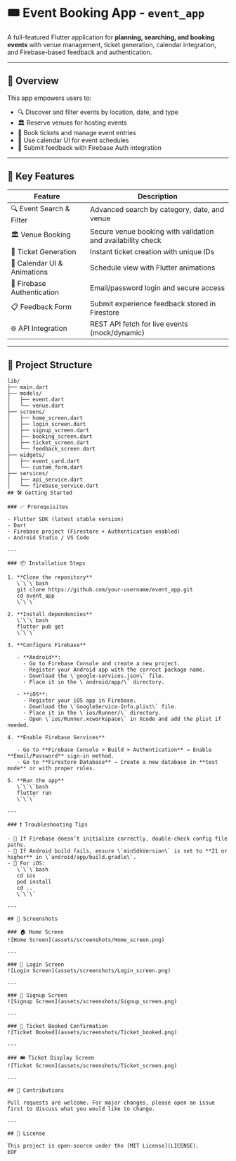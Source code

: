 # 🎟️ Event Booking App - `event_app`

A full-featured Flutter application for **planning, searching, and booking events** with venue management, ticket generation, calendar integration, and Firebase-based feedback and authentication.

---

## 📲 Overview

This app empowers users to:

- 🔍 Discover and filter events by location, date, and type
- 🏛️ Reserve venues for hosting events
- 🎫 Book tickets and manage event entries
- 📆 Use calendar UI for event schedules
- 📝 Submit feedback with Firebase Auth integration

---

## 🚀 Key Features

| Feature                        | Description |
|-------------------------------|-------------|
| 🔍 Event Search & Filter       | Advanced search by category, date, and venue |
| 🏛️ Venue Booking               | Secure venue booking with validation and availability check |
| 🎫 Ticket Generation           | Instant ticket creation with unique IDs |
| 📆 Calendar UI & Animations    | Schedule view with Flutter animations |
| 🔐 Firebase Authentication     | Email/password login and secure access |
| 📋 Feedback Form               | Submit experience feedback stored in Firestore |
| 🌐 API Integration             | REST API fetch for live events (mock/dynamic) |

---

## 📂 Project Structure

```plaintext
lib/
├── main.dart
├── models/
│   ├── event.dart
│   └── venue.dart
├── screens/
│   ├── home_screen.dart
│   ├── login_screen.dart
│   ├── signup_screen.dart
│   ├── booking_screen.dart
│   ├── ticket_screen.dart
│   └── feedback_screen.dart
├── widgets/
│   ├── event_card.dart
│   └── custom_form.dart
├── services/
│   ├── api_service.dart
│   └── firebase_service.dart
## 🛠️ Getting Started

### ✅ Prerequisites

- Flutter SDK (latest stable version)
- Dart
- Firebase project (Firestore + Authentication enabled)
- Android Studio / VS Code

---

### 📦 Installation Steps

1. **Clone the repository**
   \`\`\`bash
   git clone https://github.com/your-username/event_app.git
   cd event_app
   \`\`\`

2. **Install dependencies**
   \`\`\`bash
   flutter pub get
   \`\`\`

3. **Configure Firebase**

   - **Android**:
     - Go to Firebase Console and create a new project.
     - Register your Android app with the correct package name.
     - Download the \`google-services.json\` file.
     - Place it in the \`android/app/\` directory.

   - **iOS**:
     - Register your iOS app in Firebase.
     - Download the \`GoogleService-Info.plist\` file.
     - Place it in the \`ios/Runner/\` directory.
     - Open \`ios/Runner.xcworkspace\` in Xcode and add the plist if needed.

4. **Enable Firebase Services**

   - Go to **Firebase Console > Build > Authentication** → Enable **Email/Password** sign-in method.
   - Go to **Firestore Database** → Create a new database in **test mode** or with proper rules.

5. **Run the app**
   \`\`\`bash
   flutter run
   \`\`\`

---

### ❗ Troubleshooting Tips

- 🔁 If Firebase doesn’t initialize correctly, double-check config file paths.
- 📱 If Android build fails, ensure \`minSdkVersion\` is set to **21 or higher** in \`android/app/build.gradle\`.
- 🍎 For iOS:
   \`\`\`bash
   cd ios
   pod install
   cd ..
   \`\`\`

---

## 📸 Screenshots

### 🏠 Home Screen  
![Home Screen](assets/screenshots/Home_screen.png)

---

### 🔐 Login Screen  
![Login Screen](assets/screenshots/Login_screen.png)

---

### 📝 Signup Screen  
![Signup Screen](assets/screenshots/Signup_screen.png)

---

### 🎫 Ticket Booked Confirmation  
![Ticket Booked](assets/screenshots/Ticket_booked.png)

---

### 🎟️ Ticket Display Screen  
![Ticket Screen](assets/screenshots/Ticket_screen.png)

---

## 🙌 Contributions

Pull requests are welcome. For major changes, please open an issue first to discuss what you would like to change.

---

## 📄 License

This project is open-source under the [MIT License](LICENSE).
EOF
